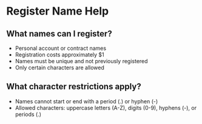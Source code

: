 # Register Name Help

## What names can I register?

- Personal account or contract names
- Registration costs approximately $1
- Names must be unique and not previously registered
- Only certain characters are allowed

## What character restrictions apply?

- Names cannot start or end with a period (.) or hyphen (-)
- Allowed characters: uppercase letters (A-Z), digits (0-9), hyphens (-), or periods (.)
